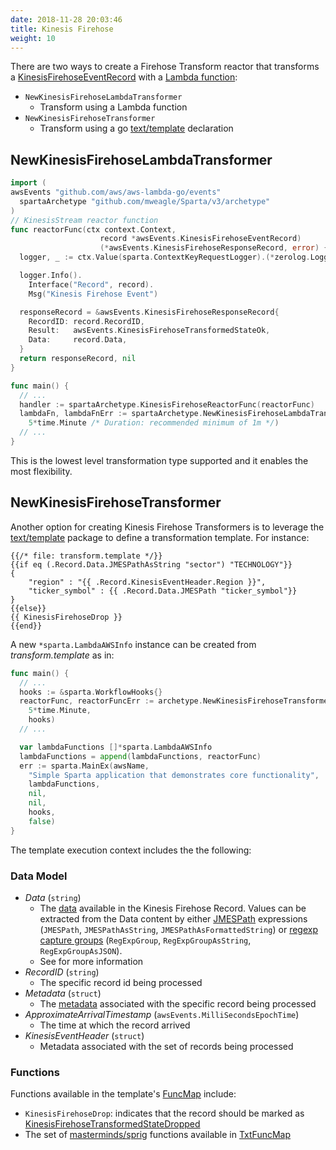 ```yaml
---
date: 2018-11-28 20:03:46
title: Kinesis Firehose
weight: 10
---
```


There are two ways to create a Firehose Transform reactor that transforms a [KinesisFirehoseEventRecord](https://github.com/aws/aws-lambda-go/blob/master/events/firehose.go#L14) with a [Lambda function](https://aws.amazon.com/blogs/compute/amazon-kinesis-firehose-data-transformation-with-aws-lambda/):

- `NewKinesisFirehoseLambdaTransformer`
  - Transform using a Lambda function
- `NewKinesisFirehoseTransformer`
  - Transform using a go [text/template](https://golang.org/pkg/text/template/) declaration

## NewKinesisFirehoseLambdaTransformer

```go
import (
awsEvents "github.com/aws/aws-lambda-go/events"
  spartaArchetype "github.com/mweagle/Sparta/v3/archetype"
)
// KinesisStream reactor function
func reactorFunc(ctx context.Context,
                    record *awsEvents.KinesisFirehoseEventRecord)
                    (*awsEvents.KinesisFirehoseResponseRecord, error) {
  logger, _ := ctx.Value(sparta.ContextKeyRequestLogger).(*zerolog.Logger)

  logger.Info().
    Interface("Record", record).
    Msg("Kinesis Firehose Event")

  responseRecord = &awsEvents.KinesisFirehoseResponseRecord{
    RecordID: record.RecordID,
    Result:   awsEvents.KinesisFirehoseTransformedStateOk,
    Data:     record.Data,
  }
  return responseRecord, nil
}

func main() {
  // ...
  handler := spartaArchetype.KinesisFirehoseReactorFunc(reactorFunc)
  lambdaFn, lambdaFnErr := spartaArchetype.NewKinesisFirehoseLambdaTransformer(handler,
    5*time.Minute /* Duration: recommended minimum of 1m */)
  // ...
}
```

This is the lowest level transformation type supported and it enables the most flexibility.

## NewKinesisFirehoseTransformer

Another option for creating Kinesis Firehose Transformers is to leverage the [text/template](https://golang.org/pkg/text/template/) package to define a transformation template. For instance:

```text
{{/* file: transform.template */}}
{{if eq (.Record.Data.JMESPathAsString "sector") "TECHNOLOGY"}}
{
    "region" : "{{ .Record.KinesisEventHeader.Region }}",
    "ticker_symbol" : {{ .Record.Data.JMESPath "ticker_symbol"}}
}
{{else}}
{{ KinesisFirehoseDrop }}
{{end}}
```

A new `*sparta.LambdaAWSInfo` instance can be created from _transform.template_ as in:

```go
func main() {
  // ...
  hooks := &sparta.WorkflowHooks{}
  reactorFunc, reactorFuncErr := archetype.NewKinesisFirehoseTransformer("transform.template",
    5*time.Minute,
    hooks)
  // ...

  var lambdaFunctions []*sparta.LambdaAWSInfo
  lambdaFunctions = append(lambdaFunctions, reactorFunc)
  err := sparta.MainEx(awsName,
    "Simple Sparta application that demonstrates core functionality",
    lambdaFunctions,
    nil,
    nil,
    hooks,
    false)
}
```

The template execution context includes the the following:

### Data Model

- _Data_ (`string`)
  - The [data](https://github.com/aws/aws-lambda-go/blob/master/events/firehose.go#L17) available in the Kinesis Firehose Record. Values can be extracted from the Data content by either [JMESPath](https://github.com/jmespath/go-jmespath) expressions (`JMESPath`, `JMESPathAsString`, `JMESPathAsFormattedString`) or [regexp capture groups](https://golang.org/pkg/regexp/#pkg-overview) (`RegExpGroup`, `RegExpGroupAsString`, `RegExpGroupAsJSON`).
  - See for more information
- _RecordID_ (`string`)
  - The specific record id being processed
- _Metadata_ (`struct`)
  - The [metadata](https://github.com/aws/aws-lambda-go/blob/master/events/firehose.go#L38) associated with the specific record being processed
- _ApproximateArrivalTimestamp_ (`awsEvents.MilliSecondsEpochTime`)
  - The time at which the record arrived
- _KinesisEventHeader_ (`struct`)
  - Metadata associated with the set of records being processed

### Functions

Functions available in the template's [FuncMap](https://golang.org/pkg/text/template/#FuncMap) include:

- `KinesisFirehoseDrop`: indicates that the record should be marked as [KinesisFirehoseTransformedStateDropped](https://github.com/aws/aws-lambda-go/blob/master/events/firehose.go#L24)
- The set of [masterminds/sprig](https://masterminds.github.io/sprig/) functions available in [TxtFuncMap](https://godoc.org/github.com/Masterminds/sprig#TxtFuncMap)
